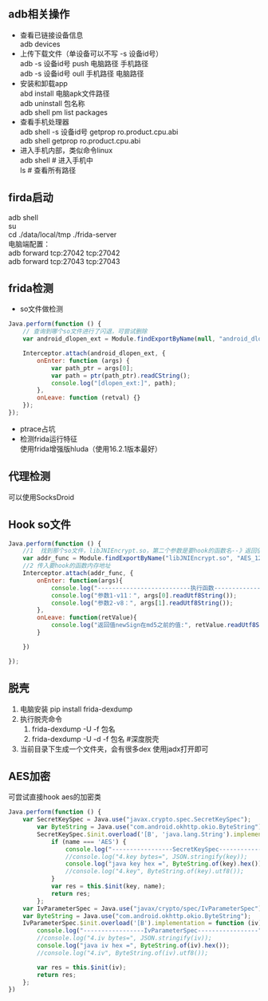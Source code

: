 ## adb相关操作
- 查看已链接设备信息  
adb devices
- 上传下载文件（单设备可以不写 -s 设备id号）  
adb -s 设备id号 push 电脑路径 手机路径  
adb -s 设备id号 oull 手机路径 电脑路径 
- 安装和卸载app  
  abd install 电脑apk文件路径   
  adb uninstall 包名称  
  adb shell pm list packages
- 查看手机处理器    
  adb shell -s 设备id号 getprop ro.product.cpu.abi    
  adb shell getprop ro.product.cpu.abi
- 进入手机内部，类似命令linux  
  adb shell # 进入手机中    
  ls # 查看所有路径

## firda启动
adb shell   
su  
cd ./data/local/tmp 
./frida-server  
电脑端配置：    
adb forward tcp:27042 tcp:27042     
adb forward tcp:27043 tcp:27043  

## frida检测  
- so文件做检测
```javascript
Java.perform(function () {
    // 查询到哪个so文件进行了闪退，可尝试删除
    var android_dlopen_ext = Module.findExportByName(null, "android_dlopen_ext");

    Interceptor.attach(android_dlopen_ext, {
        onEnter: function (args) {
            var path_ptr = args[0];
            var path = ptr(path_ptr).readCString();
            console.log("[dlopen_ext:]", path);
        },
        onLeave: function (retval) {}
    });
});
```
- ptrace占坑
- 检测frida运行特征  
使用frida增强版hluda（使用16.2.1版本最好）

## 代理检测
可以使用SocksDroid

## Hook so文件
```javascript
Java.perform(function () {
    //1  找到那个so文件，libJNIEncrypt.so，第二个参数是要hook的函数名--》返回值是函数的内存地址
    var addr_func = Module.findExportByName("libJNIEncrypt.so", "AES_128_ECB_PKCS5Padding_Encrypt");
    //2 传入要hook的函数内存地址
    Interceptor.attach(addr_func, {
        onEnter: function(args){
            console.log("--------------------------执行函数--------------------------");
            console.log("参数1-v11：", args[0].readUtf8String());
            console.log("参数2-v8：", args[1].readUtf8String());
        },
        onLeave: function(retValue){
            console.log("返回值newSign在md5之前的值:", retValue.readUtf8String());
        }

    })

});
```
## 脱壳
1. 电脑安装 pip install frida-dexdump  
2. 执行脱壳命令
   1. frida-dexdump -U -f 包名
   2. frida-dexdump -U -d -f 包名   #深度脱壳
3. 当前目录下生成一个文件夹，会有很多dex 使用jadx打开即可

## AES加密
可尝试直接hook aes的加密类
```javascript
Java.perform(function () {
    var SecretKeySpec = Java.use("javax.crypto.spec.SecretKeySpec");
        var ByteString = Java.use("com.android.okhttp.okio.ByteString");
        SecretKeySpec.$init.overload('[B', 'java.lang.String').implementation = function (key, name) {
            if (name === 'AES') {
                console.log("-----------------SecretKeySpec-----------------");
                //console.log("4.key bytes=", JSON.stringify(key));
                console.log("java key hex =", ByteString.of(key).hex());
                //console.log("4.key", ByteString.of(key).utf8());
            }
            var res = this.$init(key, name);
            return res;
        };
    var IvParameterSpec = Java.use("javax/crypto/spec/IvParameterSpec");
    var ByteString = Java.use("com.android.okhttp.okio.ByteString");
    IvParameterSpec.$init.overload('[B').implementation = function (iv) {
        console.log("-----------------IvParameterSpec-----------------");
        //console.log("4.iv bytes=", JSON.stringify(iv));
        console.log("java iv hex =", ByteString.of(iv).hex());
        //console.log("4.iv", ByteString.of(iv).utf8());

        var res = this.$init(iv);
        return res;
    };
})
```